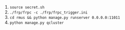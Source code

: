 1. `source secret.sh`
2. `./frp/frpc -c ./frp/frpc_trigger.ini`
3. `cd rmus && python manage.py runserver 0.0.0.0:11011`
4. `python manage.py qcluster`
